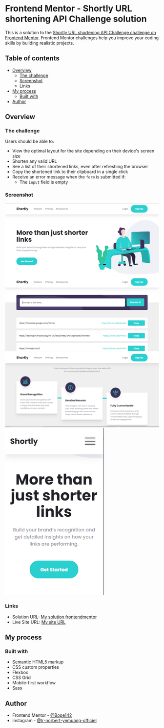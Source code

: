 # Frontend Mentor - Shortly URL shortening API Challenge solution

This is a solution to the [Shortly URL shortening API Challenge challenge on Frontend Mentor](https://www.frontendmentor.io/challenges/url-shortening-api-landing-page-2ce3ob-G). Frontend Mentor challenges help you improve your coding skills by building realistic projects.

## Table of contents

- [Overview](#overview)
  - [The challenge](#the-challenge)
  - [Screenshot](#screenshot)
  - [Links](#links)
- [My process](#my-process)
  - [Built with](#built-with)
- [Author](#author)


## Overview

### The challenge

Users should be able to:

- View the optimal layout for the site depending on their device's screen size
- Shorten any valid URL
- See a list of their shortened links, even after refreshing the browser
- Copy the shortened link to their clipboard in a single click
- Receive an error message when the `form` is submitted if:
  - The `input` field is empty

### Screenshot

![Design preview for app coding challenge/desktop device](./screenshots/img-1.PNG)
![Design preview for app coding challenge/desktop device](./screenshots/img-2.PNG)
![Design preview for app coding challenge/desktop device](./screenshots/img-3.PNG)
![Design preview for app coding challenge/mobile device](./screenshots/img-4.PNG)


### Links

- Solution URL: [My solution frontendmentor](https://www.frontendmentor.io/solutions/html5css3sassindexeddb-R8W3mHjKFk)
- Live Site URL: [My site URL ](https://shortenurllink.netlify.app/)

## My process

### Built with

- Semantic HTML5 markup
- CSS custom properties
- Flexbox
- CSS Grid
- Mobile-first workflow
- Sass


## Author

- Frontend Mentor - [@Bope142](https://www.frontendmentor.io/profile/Bope142)
- Instagram  - [@Ir-norbert-yemuang-officiel](https://www.instagram.com/ir_norbert_bope_officiel/)

